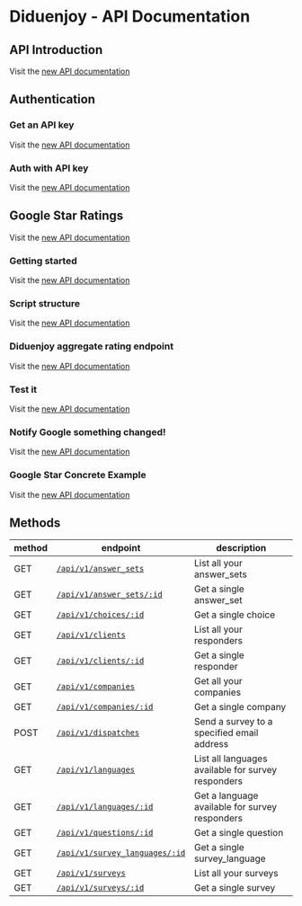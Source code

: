 # Diduenjoy - API Documentation

## API Introduction

Visit the [new API documentation](https://diduenjoy.github.io/docs/#introduction) 

## Authentication

### Get an API key

Visit the [new API documentation](https://diduenjoy.github.io/docs/#get-an-api-key)

### Auth with API key

Visit the [new API documentation](https://diduenjoy.github.io/docs/#auth-with-api-key)

## Google Star Ratings

Visit the [new API documentation](https://diduenjoy.github.io/docs/#google-star-ratings)

### Getting started

Visit the [new API documentation](https://diduenjoy.github.io/docs/#getting-started)

### Script structure

Visit the [new API documentation](https://diduenjoy.github.io/docs/#script-structure)

### Diduenjoy aggregate rating endpoint

Visit the [new API documentation](https://diduenjoy.github.io/docs/#diduenjoy-aggregate-rating-endpoint)

### Test it

Visit the [new API documentation](https://diduenjoy.github.io/docs/#test-it)

### Notify Google something changed!

Visit the [new API documentation](https://diduenjoy.github.io/docs/#notify-google-something-changed)

### Google Star Concrete Example

Visit the [new API documentation](https://diduenjoy.github.io/docs/#google-star-concrete-example)


## Methods

method | endpoint | description
------ | -------- | -----------
GET  | [`/api/v1/answer_sets`](https://diduenjoy.github.io/docs/#get-code-answer_sets-code) | List all your answer_sets
GET  | [`/api/v1/answer_sets/:id`](https://diduenjoy.github.io/docs/#get-code-answer_sets-id-code) | Get a single answer_set
GET | [`/api/v1/choices/:id`](https://diduenjoy.github.io/docs/#get-code-choices-id-code) | Get a single choice
GET | [`/api/v1/clients`](https://diduenjoy.github.io/docs/#get-code-clients-code) | List all your responders
GET | [`/api/v1/clients/:id`](https://diduenjoy.github.io/docs/#get-code-clients-id-code) | Get a single responder 
GET | [`/api/v1/companies`](https://diduenjoy.github.io/docs/#get-code-companies-code) | Get all your companies
GET | [`/api/v1/companies/:id`](https://diduenjoy.github.io/docs/#get-code-companies-id-code) | Get a single company
POST | [`/api/v1/dispatches`](https://diduenjoy.github.io/docs/#post-code-dispatches-code) | Send a survey to a specified email address
GET | [`/api/v1/languages`](https://diduenjoy.github.io/docs/#get-code-languages-code) | List all languages available for survey responders
GET | [`/api/v1/languages/:id`](https://diduenjoy.github.io/docs/#get-code-languages-id-code) | Get a language available for survey responders
GET | [`/api/v1/questions/:id`](https://diduenjoy.github.io/docs/#get-code-questions-id-code) | Get a single question
GET | [`/api/v1/survey_languages/:id`](https://diduenjoy.github.io/docs/#get-code-survey_languages-id-code) | Get a single survey_language
GET | [`/api/v1/surveys`](https://diduenjoy.github.io/docs/#get-code-surveys-code) | List all your surveys
GET | [`/api/v1/surveys/:id`](https://diduenjoy.github.io/docs/#get-code-surveys-id-code) | Get a single survey

